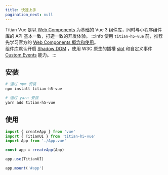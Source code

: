 ```yaml
---
title: 快速上手
pagination_next: null
---
```


Titian Vue 是以 [Web Components](https://developer.mozilla.org/en-US/docs/Web/Web_Components) 为基础的 Vue 3 组件库，同时与小程序组件库的 API 基本一致，打造一致的开发体验。
:::info
使用 `titian-h5-vue` 前，推荐先学习官方的 [Web Components 概念和使用](https://developer.mozilla.org/zh-CN/docs/Web/Web_Components)。<br />
组件库默认开启 [Shadow DOM](https://developer.mozilla.org/en-US/docs/Web/Web_Components/Using_shadow_DOM) ，使用 W3C 原生的插槽 [slot](https://developer.mozilla.org/en-US/docs/Web/API/Element/slot) 和自定义事件 [Custom Events](https://developer.mozilla.org/en-US/docs/Web/API/CustomEvent ) 能力。
::: 

## 安装

```bash showLineNumbers
# 通过 npm 安装
npm install titian-h5-vue

# 通过 yarn 安装
yarn add titian-h5-vue
```

## 使用

```js showLineNumbers
import { createApp } from 'vue'
import { TitianUI } from 'titian-h5-vue'
import App from './App.vue'

const app = createApp(App)

app.use(TitianUI)

app.mount('#app')
```
